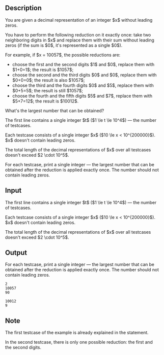 ## Description

<div><p>You are given a decimal representation of an integer $x$ without leading zeros.</p><p>You have to perform the following reduction on it <span class="tex-font-style-bf">exactly once</span>: take two neighboring digits in $x$ and replace them with their sum without leading zeros (if the sum is $0$, it's represented as a single $0$).</p><p>For example, if $x = 10057$, the possible reductions are: </p><ul> <li> choose the first and the second digits $1$ and $0$, replace them with $1+0=1$; the result is $1057$; </li><li> choose the second and the third digits $0$ and $0$, replace them with $0+0=0$; the result is also $1057$; </li><li> choose the third and the fourth digits $0$ and $5$, replace them with $0+5=5$; the result is still $1057$; </li><li> choose the fourth and the fifth digits $5$ and $7$, replace them with $5+7=12$; the result is $10012$. </li></ul><p>What's the largest number that can be obtained?</p></div><div class="input-specification"><p>The first line contains a single integer $t$ ($1 \le t \le 10^4$)&nbsp;— the number of testcases.</p><p>Each testcase consists of a single integer $x$ ($10 \le x &lt; 10^{200000}$). $x$ doesn't contain leading zeros.</p><p>The total length of the decimal representations of $x$ over all testcases doesn't exceed $2 \cdot 10^5$.</p></div><div class="output-specification"><p>For each testcase, print a single integer&nbsp;— the largest number that can be obtained after the reduction is applied exactly once. The number should not contain leading zeros.</p></div>

## Input

<p>The first line contains a single integer $t$ ($1 \le t \le 10^4$)&nbsp;— the number of testcases.</p><p>Each testcase consists of a single integer $x$ ($10 \le x &lt; 10^{200000}$). $x$ doesn't contain leading zeros.</p><p>The total length of the decimal representations of $x$ over all testcases doesn't exceed $2 \cdot 10^5$.</p>

## Output

<p>For each testcase, print a single integer&nbsp;— the largest number that can be obtained after the reduction is applied exactly once. The number should not contain leading zeros.</p>





```input1
2
10057
90
```




```output1
10012
9
```



## Note

<p>The first testcase of the example is already explained in the statement.</p><p>In the second testcase, there is only one possible reduction: the first and the second digits.</p>
